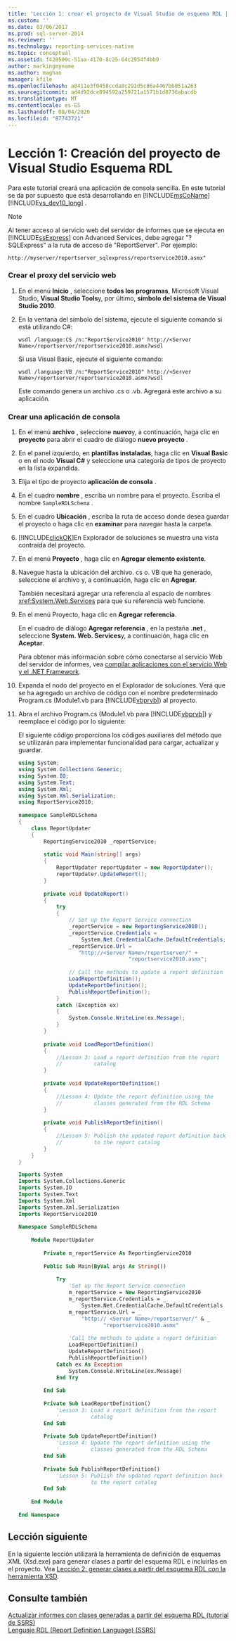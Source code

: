 ```yaml
---
title: 'Lección 1: crear el proyecto de Visual Studio de esquema RDL | Microsoft Docs'
ms.custom: ''
ms.date: 03/06/2017
ms.prod: sql-server-2014
ms.reviewer: ''
ms.technology: reporting-services-native
ms.topic: conceptual
ms.assetid: f420509c-51aa-4170-8c25-64c2954f4bb9
author: markingmyname
ms.author: maghan
manager: kfile
ms.openlocfilehash: a8411e3f0458ccda8c291d5c86a4467bb051a263
ms.sourcegitcommit: ad4d92dce894592a259721a1571b1d8736abacdb
ms.translationtype: MT
ms.contentlocale: es-ES
ms.lasthandoff: 08/04/2020
ms.locfileid: "87743721"
---
```

# <a name="lesson-1-create-the-rdl-schema-visual-studio-project"></a>Lección 1: Creación del proyecto de Visual Studio Esquema RDL
  Para este tutorial creará una aplicación de consola sencilla. En este tutorial se da por supuesto que está desarrollando en [!INCLUDE[msCoName](../includes/msconame-md.md)] [!INCLUDE[vs_dev10_long](../includes/vs-dev10-long-md.md)] .  
  
> [!NOTE]  
>  Al tener acceso al servicio web del servidor de informes que se ejecuta en [!INCLUDE[ssExpress](../includes/ssexpress-md.md)] con Advanced Services, debe agregar "?SQLExpress" a la ruta de acceso de "ReportServer". Por ejemplo:  
>   
>  `http://myserver/reportserver_sqlexpress/reportservice2010.asmx"`  
  
### <a name="to-create-the-web-service-proxy"></a>Crear el proxy del servicio web  
  
1.  En el menú **Inicio** , seleccione **todos los programas**, Microsoft Visual Studio, **Visual Studio Tools**y, por último, **símbolo del sistema de Visual Studio 2010**.  
  
2.  En la ventana del símbolo del sistema, ejecute el siguiente comando si está utilizando C#:  
  
    ```  
    wsdl /language:CS /n:"ReportService2010" http://<Server Name>/reportserver/reportservice2010.asmx?wsdl  
    ```  
  
     Si usa Visual Basic, ejecute el siguiente comando:  
  
    ```  
    wsdl /language:VB /n:"ReportService2010" http://<Server Name>/reportserver/reportservice2010.asmx?wsdl  
    ```  
  
     Este comando genera un archivo .cs o .vb. Agregará este archivo a su aplicación.  
  
### <a name="to-create-a-console-application"></a>Crear una aplicación de consola  
  
1.  En el menú **archivo** , seleccione **nuevo**y, a continuación, haga clic en **proyecto** para abrir el cuadro de diálogo **nuevo proyecto** .  
  
2.  En el panel izquierdo, en **plantillas instaladas**, haga clic en **Visual Basic** o en el nodo **Visual C#** y seleccione una categoría de tipos de proyecto en la lista expandida.  
  
3.  Elija el tipo de proyecto **aplicación de consola** .  
  
4.  En el cuadro **nombre** , escriba un nombre para el proyecto. Escriba el nombre `SampleRDLSchema` .  
  
5.  En el cuadro **Ubicación** , escriba la ruta de acceso donde desea guardar el proyecto o haga clic en **examinar** para navegar hasta la carpeta.  
  
6.  [!INCLUDE[clickOK](../includes/clickok-md.md)]En Explorador de soluciones se muestra una vista contraída del proyecto.  
  
7.  En el menú **Proyecto** , haga clic en **Agregar elemento existente**.  
  
8.  Navegue hasta la ubicación del archivo. cs o. VB que ha generado, seleccione el archivo y, a continuación, haga clic en **Agregar**.  
  
     También necesitará agregar una referencia al espacio de nombres <xref:System.Web.Services> para que su referencia web funcione.  
  
9. En el menú Proyecto, haga clic en **Agregar referencia**.  
  
     En el cuadro de diálogo **Agregar referencia** , en la pestaña **.net** , seleccione **System. Web. Services**y, a continuación, haga clic en **Aceptar**.  
  
     Para obtener más información sobre cómo conectarse al servicio Web del servidor de informes, vea [compilar aplicaciones con el servicio Web y el .NET Framework](../reporting-services/report-server-web-service/net-framework/building-applications-using-the-web-service-and-the-net-framework.md).  
  
10. Expanda el nodo del proyecto en el Explorador de soluciones. Verá que se ha agregado un archivo de código con el nombre predeterminado Program.cs (Module1.vb para [!INCLUDE[vbprvb](../includes/vbprvb-md.md)]) al proyecto.  
  
11. Abra el archivo Program.cs (Module1.vb para [!INCLUDE[vbprvb](../includes/vbprvb-md.md)]) y reemplace el código por lo siguiente:  
  
     El siguiente código proporciona los códigos auxiliares del método que se utilizarán para implementar funcionalidad para cargar, actualizar y guardar.  
  
    ```csharp  
    using System;  
    using System.Collections.Generic;  
    using System.IO;  
    using System.Text;  
    using System.Xml;  
    using System.Xml.Serialization;  
    using ReportService2010;  
  
    namespace SampleRDLSchema  
    {  
        class ReportUpdater  
        {  
            ReportingService2010 _reportService;  
  
            static void Main(string[] args)  
            {  
                ReportUpdater reportUpdater = new ReportUpdater();  
                reportUpdater.UpdateReport();  
            }  
  
            private void UpdateReport()  
            {  
                try  
                {  
                    // Set up the Report Service connection  
                    _reportService = new ReportingService2010();  
                    _reportService.Credentials =  
                        System.Net.CredentialCache.DefaultCredentials;  
                    _reportService.Url =  
                       "http://<Server Name>/reportserver/" +  
                                       "reportservice2010.asmx";  
  
                    // Call the methods to update a report definition  
                    LoadReportDefinition();  
                    UpdateReportDefinition();  
                    PublishReportDefinition();  
                }  
                catch (Exception ex)  
                {  
                    System.Console.WriteLine(ex.Message);  
                }  
            }  
  
            private void LoadReportDefinition()  
            {  
                //Lesson 3: Load a report definition from the report   
                //          catalog  
            }  
  
            private void UpdateReportDefinition()  
            {  
                //Lesson 4: Update the report definition using the    
                //          classes generated from the RDL Schema  
            }  
  
            private void PublishReportDefinition()  
            {  
                //Lesson 5: Publish the updated report definition back   
                //          to the report catalog  
            }  
        }  
    }  
    ```  
  
    ```vb  
    Imports System  
    Imports System.Collections.Generic  
    Imports System.IO  
    Imports System.Text  
    Imports System.Xml  
    Imports System.Xml.Serialization  
    Imports ReportService2010  
  
    Namespace SampleRDLSchema  
  
        Module ReportUpdater  
  
            Private m_reportService As ReportingService2010  
  
            Public Sub Main(ByVal args As String())  
  
                Try  
                    'Set up the Report Service connection  
                    m_reportService = New ReportingService2010  
                    m_reportService.Credentials = _  
                        System.Net.CredentialCache.DefaultCredentials  
                    m_reportService.Url = _  
                        "http:// <Server Name>/reportserver/" & _  
                               "reportservice2010.asmx"  
  
                    'Call the methods to update a report definition  
                    LoadReportDefinition()  
                    UpdateReportDefinition()  
                    PublishReportDefinition()  
                Catch ex As Exception  
                    System.Console.WriteLine(ex.Message)  
                End Try  
  
            End Sub  
  
            Private Sub LoadReportDefinition()  
                'Lesson 3: Load a report definition from the report   
                '          catalog  
            End Sub  
  
            Private Sub UpdateReportDefinition()  
                'Lesson 4: Update the report definition using the   
                '          classes generated from the RDL Schema  
            End Sub  
  
            Private Sub PublishReportDefinition()  
                'Lesson 5: Publish the updated report definition back   
                '          to the report catalog  
            End Sub  
  
        End Module  
  
    End Namespace   
    ```  
  
## <a name="next-lesson"></a>Lección siguiente  
 En la siguiente lección utilizará la herramienta de definición de esquemas XML (Xsd.exe) para generar clases a partir del esquema RDL e incluirlas en el proyecto. Vea [Lección 2: generar clases a partir del esquema RDL con la herramienta XSD](../../2014/tutorials/lesson-2-generate-classes-from-the-rdl-schema-using-the-xsd-tool.md).  
  
## <a name="see-also"></a>Consulte también  
 [Actualizar informes con clases generadas a partir del esquema RDL &#40;tutorial de SSRS&#41;](../../2014/tutorials/updating-reports-using-classes-generated-from-the-rdl-schema-ssrs-tutorial.md)   
 [Lenguaje RDL (Report Definition Language) &#40;SSRS&#41;](../reporting-services/reports/report-definition-language-ssrs.md)  
  
  
